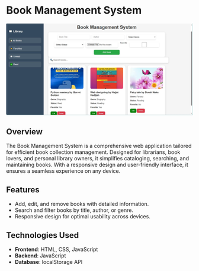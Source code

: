 # Book Management System

![Book Management System](./project_look.JPG)

## Overview
The Book Management System is a comprehensive web application tailored for efficient book collection management. Designed for librarians, book lovers, and personal library owners, it simplifies cataloging, searching, and maintaining books. With a responsive design and user-friendly interface, it ensures a seamless experience on any device.

## Features
- Add, edit, and remove books with detailed information.
- Search and filter books by title, author, or genre.
- Responsive design for optimal usability across devices.

## Technologies Used
- **Frontend**: HTML, CSS, JavaScript
- **Backend**: JavaScript
- **Database**: localStorage API

